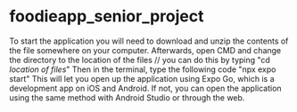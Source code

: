 # foodieapp_senior_project

To start the application you will need to download and unzip the contents of the file somewhere on your computer.
Afterwards, open CMD and change the directory to the location of the files // you can do this by typing "cd _location of files_"
Then in the terminal, type the following code "npx expo start"
This will let you open up the application using Expo Go, which is a development app on iOS and Android. 
If not, you can open the application using the same method with Android Studio or through the web.
